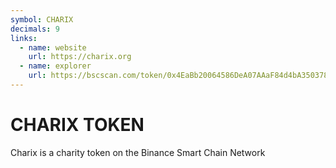 ```yaml
---
symbol: CHARIX
decimals: 9
links:
  - name: website
    url: https://charix.org
  - name: explorer
    url: https://bscscan.com/token/0x4EaBb20064586DeA07AAaF84d4bA35037854bd44
---
```


# CHARIX TOKEN

Charix is a charity token on the Binance Smart Chain Network
